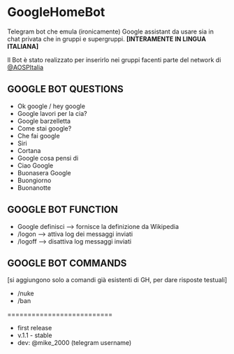 # GoogleHomeBot
Telegram bot che emula (ironicamente) Google assistant da usare sia in chat privata che in gruppi e supergruppi.
**[INTERAMENTE IN LINGUA ITALIANA]**

Il Bot è stato realizzato per inserirlo nei gruppi facenti parte del network di [@AOSPItalia](https://t.me/AOSPItalia)




## GOOGLE BOT QUESTIONS

- Ok google / hey google
- Google lavori per la cia?
- Google barzelletta
- Come stai google?
- Che fai google
- Siri
- Cortana
- Google cosa pensi di <nome> 
- Ciao Google
- Buonasera Google
- Buongiorno 
- Buonanotte


## GOOGLE BOT FUNCTION

- Google definisci <nome> --> fornisce la definizione da Wikipedia
- /logon --> attiva log dei messaggi inviati
- /logoff --> disattiva log messaggi inviati

## GOOGLE BOT COMMANDS

[si aggiungono solo a 
comandi già esistenti 
di GH, per dare risposte
testuali]

- /nuke
- /ban

==========================

- first release
- v.1.1 - stable
- dev: @mike_2000 (telegram username)

